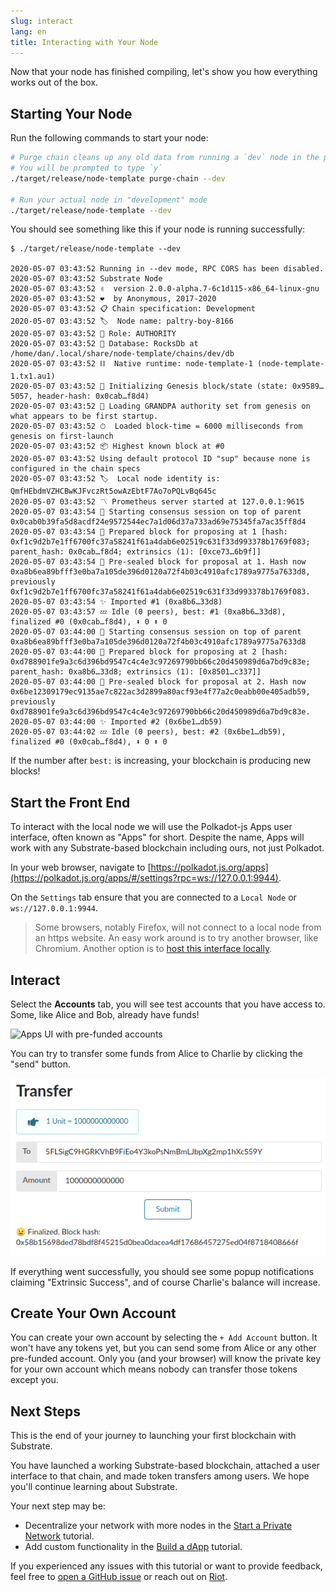 ```yaml
---
slug: interact
lang: en
title: Interacting with Your Node
---
```


Now that your node has finished compiling, let's show you how everything works out of the box.

## Starting Your Node

Run the following commands to start your node:

```bash
# Purge chain cleans up any old data from running a `dev` node in the past
# You will be prompted to type `y`
./target/release/node-template purge-chain --dev

# Run your actual node in "development" mode
./target/release/node-template --dev
```

You should see something like this if your node is running successfully:

```
$ ./target/release/node-template --dev

2020-05-07 03:43:52 Running in --dev mode, RPC CORS has been disabled.
2020-05-07 03:43:52 Substrate Node
2020-05-07 03:43:52 ✌️  version 2.0.0-alpha.7-6c1d115-x86_64-linux-gnu
2020-05-07 03:43:52 ❤️  by Anonymous, 2017-2020
2020-05-07 03:43:52 📋 Chain specification: Development
2020-05-07 03:43:52 🏷  Node name: paltry-boy-8166
2020-05-07 03:43:52 👤 Role: AUTHORITY
2020-05-07 03:43:52 💾 Database: RocksDb at /home/dan/.local/share/node-template/chains/dev/db
2020-05-07 03:43:52 ⛓  Native runtime: node-template-1 (node-template-1.tx1.au1)
2020-05-07 03:43:52 🔨 Initializing Genesis block/state (state: 0x9589…5057, header-hash: 0x0cab…f8d4)
2020-05-07 03:43:52 👴 Loading GRANDPA authority set from genesis on what appears to be first startup.
2020-05-07 03:43:52 ⏱  Loaded block-time = 6000 milliseconds from genesis on first-launch
2020-05-07 03:43:52 📦 Highest known block at #0
2020-05-07 03:43:52 Using default protocol ID "sup" because none is configured in the chain specs
2020-05-07 03:43:52 🏷  Local node identity is: QmfHEbdmVZHCBwKJFvczRt5owAzEbtF7Ao7oPQLvBq645c
2020-05-07 03:43:52 〽️ Prometheus server started at 127.0.0.1:9615
2020-05-07 03:43:54 🙌 Starting consensus session on top of parent 0x0cab0b39fa5d8acdf24e9572544ec7a1d06d37a733ad69e75345fa7ac35ff8d4
2020-05-07 03:43:54 🎁 Prepared block for proposing at 1 [hash: 0xf1c9d2b7e1ff6700fc37a58241f61a4dab6e02519c631f33d993378b1769f083; parent_hash: 0x0cab…f8d4; extrinsics (1): [0xce73…6b9f]]
2020-05-07 03:43:54 🔖 Pre-sealed block for proposal at 1. Hash now 0xa8b6ea89bfff3e0ba7a105de396d0120a72f4b03c4910afc1789a9775a7633d8, previously 0xf1c9d2b7e1ff6700fc37a58241f61a4dab6e02519c631f33d993378b1769f083.
2020-05-07 03:43:54 ✨ Imported #1 (0xa8b6…33d8)
2020-05-07 03:43:57 💤 Idle (0 peers), best: #1 (0xa8b6…33d8), finalized #0 (0x0cab…f8d4), ⬇ 0 ⬆ 0
2020-05-07 03:44:00 🙌 Starting consensus session on top of parent 0xa8b6ea89bfff3e0ba7a105de396d0120a72f4b03c4910afc1789a9775a7633d8
2020-05-07 03:44:00 🎁 Prepared block for proposing at 2 [hash: 0xd788901fe9a3c6d396bd9547c4c4e3c97269790bb66c20d450989d6a7bd9c83e; parent_hash: 0xa8b6…33d8; extrinsics (1): [0x8501…c337]]
2020-05-07 03:44:00 🔖 Pre-sealed block for proposal at 2. Hash now 0x6be12309179ec9135ae7c822ac3d2899a80acf93e4f77a2c0eabb00e405adb59, previously 0xd788901fe9a3c6d396bd9547c4c4e3c97269790bb66c20d450989d6a7bd9c83e.
2020-05-07 03:44:00 ✨ Imported #2 (0x6be1…db59)
2020-05-07 03:44:02 💤 Idle (0 peers), best: #2 (0x6be1…db59), finalized #0 (0x0cab…f8d4), ⬇ 0 ⬆ 0
```

If the number after `best:` is increasing, your blockchain is producing new blocks!

## Start the Front End

To interact with the local node we will use the Polkadot-js Apps user interface, often known as
"Apps" for short. Despite the name, Apps will work with any Substrate-based blockchain including
ours, not just Polkadot.

In your web browser, navigate to
[https://polkadot.js.org/apps](https://polkadot.js.org/apps/#/settings?rpc=ws://127.0.0.1:9944).

On the `Settings` tab ensure that you are connected to a `Local Node` or `ws://127.0.0.1:9944`.

> Some browsers, notably Firefox, will not connect to a local node from an https website. An easy
> work around is to try another browser, like Chromium. Another option is to
> [host this interface locally](https://github.com/polkadot-js/apps#development).

## Interact

Select the **Accounts** tab, you will see test accounts that you have access to. Some, like Alice
and Bob, already have funds!

![Apps UI with pre-funded accounts](../assets/apps-prefunded.png)

You can try to transfer some funds from Alice to Charlie by clicking the "send" button.

![Balance Transfer](../assets/apps-transfer.png)

If everything went successfully, you should see some popup notifications claiming "Extrinsic
Success", and of course Charlie's balance will increase.

## Create Your Own Account

You can create your own account by selecting the `+ Add Account` button. It won't have any tokens
yet, but you can send some from Alice or any other pre-funded account. Only you (and your browser)
will know the private key for your own account which means nobody can transfer those tokens except
you.

## Next Steps

This is the end of your journey to launching your first blockchain with Substrate.

You have launched a working Substrate-based blockchain, attached a user interface to that chain, and
made token transfers among users. We hope you'll continue learning about Substrate.

Your next step may be:

- Decentralize your network with more nodes in the
  [Start a Private Network](/tutorials/start-a-private-network/v2.0.0-alpha.7) tutorial.
- Add custom functionality in the [Build a dApp](/tutorials/build-a-dapp/v2.0.0-alpha.7) tutorial.

If you experienced any issues with this tutorial or want to provide feedback, feel free to
[open a GitHub issue](https://github.com/substrate-developer-hub/tutorials/issues/new) or reach out
on [Riot](https://riot.im/app/#/room/!HzySYSaIhtyWrwiwEV:matrix.org).
